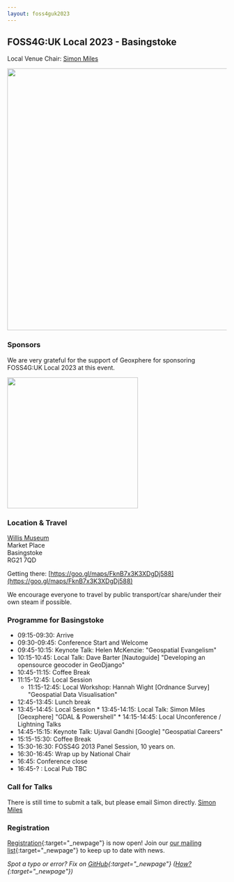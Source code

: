 ```yaml
---
layout: foss4guk2023
---
```


## FOSS4G:UK Local 2023 - Basingstoke

Local Venue Chair: [Simon Miles](mailto:Simon.Miles@geoxphere.com)

<img src="images/willis-museum.jpg" width="600" align="middle">

### Sponsors

We are very grateful for the support of Geoxphere for sponsoring FOSS4G:UK Local 2023 at this event. 

[<img src="images/geoxphere.png" width="300" align="middle">](https://www.geoxphere.com/)


### Location & Travel

[Willis Museum](https://www.openstreetmap.org/node/616858593#map=16/51.2625/-1.0876)<br>
Market Place<br>
Basingstoke<br>
RG21 7QD<br>

Getting there: [https://goo.gl/maps/FknB7x3K3XDgDj588](https://goo.gl/maps/FknB7x3K3XDgDj588)


We encourage everyone to travel by public transport/car share/under their own steam if possible.

### Programme for Basingstoke

* 09:15-09:30: Arrive
* 09:30-09:45: Conference Start and Welcome
* 09:45-10:15: Keynote Talk: Helen McKenzie: "Geospatial Evangelism"
* 10:15-10:45: Local Talk: Dave Barter [Nautoguide] "Developing an opensource geocoder in GeoDjango"
* 10:45-11:15: Coffee Break
* 11:15-12:45: Local Session
    * 11:15-12:45: Local Workshop: Hannah Wight [Ordnance Survey] "Geospatial Data Visualisation"
* 12:45-13:45: Lunch break
* 13:45-14:45: Local Session
        * 13:45-14:15: Local Talk: Simon Miles [Geoxphere] "GDAL & Powershell"
        * 14:15-14:45: Local Unconference / Lightning Talks
* 14:45-15:15: Keynote Talk: Ujaval Gandhi [Google] "Geospatial Careers"
* 15:15-15:30: Coffee Break
* 15:30-16:30: FOSS4G 2013 Panel Session, 10 years on.
* 16:30-16:45: Wrap up by National Chair
* 16:45: Conference close
* 16:45-? : Local Pub TBC


### Call for Talks

There is still time to submit a talk, but please email Simon directly. [Simon Miles](mailto:Simon.Miles@geoxphere.com)


### Registration

[Registration](https://www.eventbrite.co.uk/e/foss4g-uk-local-2023-tickets-663598610307){:target="_newpage"} is now open! Join our [our mailing list](https://lists.osgeo.org/mailman/listinfo/uk){:target="_newpage"} to keep up to date with news. 

*Spot a typo or error? Fix on [GitHub](https://github.com/osgeouk/website/blob/gh-pages/foss4guklocal2023/london.md){:target="_newpage"} ([How?](https://uk.osgeo.org/editing-on-github){:target="_newpage"})*
